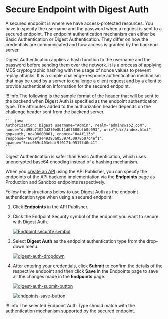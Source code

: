 # Secure Endpoint with Digest Auth

A secured endpoint is where we have access-protected resources. You have to specify the username and the password when a request is sent to a secured endpoint.  The endpoint authentication mechanism can either be Basic Authentication or Digest Authentication. They differ on how the credentials are communicated and how access is granted by the backend server. 

Digest Authentication applies a hash function to the username and the password before sending them over the network. It is a process of applying MD5 cryptographic hashing with the usage of nonce values to prevent replay attacks. It is a simple challenge-response authentication mechanism that may be used by a server to challenge a client request and by a client to provide authentication information for the secured endpoint.

!!! info
    The following is the sample format of the header that will be sent to the backend when Digest Auth is specified as the endpoint authentication type. The attributes added to the authorization header depends on the challenge header sent from the backend server.
    
    ``` java
    Authorization: Digest username="Admin", realm="admin@wso2.com", nonce="dcd98b7102dd2f0e8b11d0f600bfb0c093", uri="/dir/index.html", qop=auth, nc=00000001, cnonce="0a4f113b", response="6629fae49393a05397450978507c4ef1", opaque="5ccc069c403ebaf9f0171e9517f40e41"
    ```

Digest Authentication is safer than Basic Authentication, which uses unencrypted base64 encoding instead of a hashing mechanism.

When you [create an API]({{base_path}}/design/create-api/create-a-rest-api) using the API Publisher, you can specify the endpoints of the API backend implementation via the **Endpoints** page as Production and Sandbox endpoints respectively.

Follow the instructions below to use Digest Auth as the endpoint authentication type when using a secured endpoint:

1. Click **Endpoints** in the API Publisher.

2. Click the Endpoint Security symbol of the endpoint you want to secure with Digest Auth.

      [![Endpoint security symbol]({{base_path}}/assets/img/design/endpoints/endpoint-security/endpoint-security-symbol.png)]({{base_path}}/assets/img/learn/endpoint-security-symbol.png)

3. Select **Digest Auth** as the endpoint authentication type from the drop-down menu.

     [![digest-auth-dropdown]({{base_path}}/assets/img/learn/digest-auth-dropdown.png)]({{base_path}}/assets/img/learn/digest-auth-dropdown.png)

4. After entering your credentials, click **Submit** to confirm the details of the respective endpoint and then click **Save** in the Endpoints page to save all the changes made in the **Endpoints** page.

      [![digest-auth-submit-button]({{base_path}}/assets/img/learn/digest-auth-submit-button.png)]({{base_path}}/assets/img/learn/digest-auth-submit-button.png)

      [![endpoints-save-button]({{base_path}}/assets/img/design/endpoints/endpoint-security/endpoints-save-button.png)]({{base_path}}/assets/img/design/endpoints/endpoint-security/endpoints-save-button.png)

!!! info
     The selected Endpoint Auth Type should match with the authentication mechanism supported by the secured endpoint.
